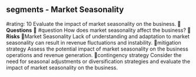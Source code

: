 

## segments - Market Seasonality
#rating: 10
Evaluate the impact of market seasonality on the business.
**💭 Questions**
💭 #question How does market seasonality affect the business?
**🚨 Risks**
🚨Market Seasonality
Lack of understanding and adaptation to market seasonality can result in revenue fluctuations and instability.
🚨mitigation strategy
Assess the potential impact of market seasonality on the business operations and revenue generation.
🚨contingency strategy
Consider the need for seasonal adjustments or diversification strategies and evaluate the impact of market seasonality on the business.




